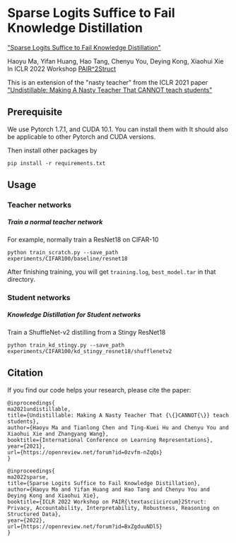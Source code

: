 # Sparse Logits Suffice to Fail Knowledge Distillation

["Sparse Logits Suffice to Fail Knowledge Distillation"](https://openreview.net/pdf?id=BxZgduuNDl5)     

Haoyu Ma, Yifan Huang, Hao Tang, Chenyu You, Deying Kong, Xiaohui Xie  
In ICLR 2022 Workshop [PAIR^2Struct](https://pair2struct-workshop.github.io/)
   
This is an extension of the "nasty teacher" from the ICLR 2021 paper ["Undistillable: Making A Nasty Teacher That CANNOT teach students"](https://openreview.net/forum?id=0zvfm-nZqQs)


## Prerequisite
We use Pytorch 1.7.1, and CUDA 10.1. You can install them with  It should also be applicable to other Pytorch and CUDA versions.  


Then install other packages by
~~~
pip install -r requirements.txt
~~~

## Usage 


### Teacher networks 

##### Train a normal teacher network   

For example, normally train a ResNet18 on CIFAR-10  
~~~
python train_scratch.py --save_path experiments/CIFAR100/baseline/resnet18
~~~
After finishing training, you will get `training.log`, `best_model.tar` in that directory.  
   


### Student networks 
##### Knowledge Distillation for Student networks 

Train a ShuffleNet-v2 distilling from a Stingy ResNet18 
~~~
python train_kd_stingy.py --save_path experiments/CIFAR100/kd_stingy_resnet18/shufflenetv2
~~~


## Citation
If you find our code helps your research, please cite the paper:

~~~
@inproceedings{
ma2021undistillable,
title={Undistillable: Making A Nasty Teacher That {\{}CANNOT{\}} teach students},
author={Haoyu Ma and Tianlong Chen and Ting-Kuei Hu and Chenyu You and Xiaohui Xie and Zhangyang Wang},
booktitle={International Conference on Learning Representations},
year={2021},
url={https://openreview.net/forum?id=0zvfm-nZqQs}
}

@inproceedings{
ma2022sparse,
title={Sparse Logits Suffice to Fail Knowledge Distillation},
author={Haoyu Ma and Yifan Huang and Hao Tang and Chenyu You and Deying Kong and Xiaohui Xie},
booktitle={ICLR 2022 Workshop on PAIR{\textasciicircum}2Struct: Privacy, Accountability, Interpretability, Robustness, Reasoning on Structured Data},
year={2022},
url={https://openreview.net/forum?id=BxZgduuNDl5}
}
~~~











